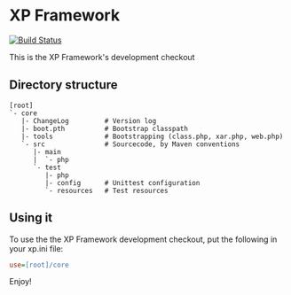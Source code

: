 XP Framework
============
[![Build Status](https://secure.travis-ci.org/xp-framework/xp-framework.png)](http://travis-ci.org/xp-framework/xp-framework)

This is the XP Framework's development checkout


Directory structure
-------------------

```
[root]
`- core
   |- ChangeLog         # Version log
   |- boot.pth          # Bootstrap classpath
   |- tools             # Bootstrapping (class.php, xar.php, web.php)
   `- src               # Sourcecode, by Maven conventions
      |- main
      |  `- php
      `- test
         |- php
         |- config      # Unittest configuration
         `- resources   # Test resources
```

Using it
--------
To use the the XP Framework development checkout, put the following
in your xp.ini file:

```ini
use=[root]/core
```

Enjoy!

